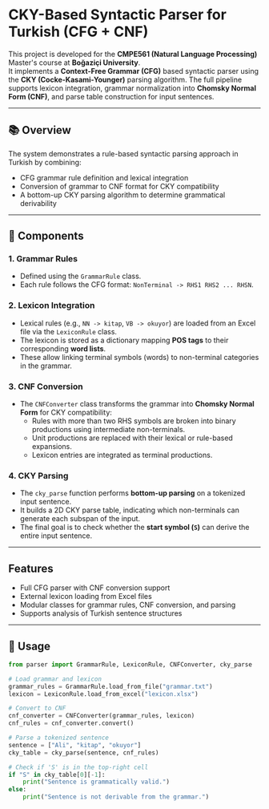 # CKY-Based Syntactic Parser for Turkish (CFG + CNF)

This project is developed for the **CMPE561 (Natural Language Processing)** Master's course at **Boğaziçi University**.  
It implements a **Context-Free Grammar (CFG)** based syntactic parser using the **CKY (Cocke-Kasami-Younger)** parsing algorithm. The full pipeline supports lexicon integration, grammar normalization into **Chomsky Normal Form (CNF)**, and parse table construction for input sentences.

---

## 📚 Overview

The system demonstrates a rule-based syntactic parsing approach in Turkish by combining:

- CFG grammar rule definition and lexical integration
- Conversion of grammar to CNF format for CKY compatibility
- A bottom-up CKY parsing algorithm to determine grammatical derivability

---

## 🔧 Components

### 1. Grammar Rules
- Defined using the `GrammarRule` class.
- Each rule follows the CFG format: `NonTerminal -> RHS1 RHS2 ... RHSN`.

### 2. Lexicon Integration
- Lexical rules (e.g., `NN -> kitap`, `VB -> okuyor`) are loaded from an Excel file via the `LexiconRule` class.
- The lexicon is stored as a dictionary mapping **POS tags** to their corresponding **word lists**.
- These allow linking terminal symbols (words) to non-terminal categories in the grammar.

### 3. CNF Conversion
- The `CNFConverter` class transforms the grammar into **Chomsky Normal Form** for CKY compatibility:
  - Rules with more than two RHS symbols are broken into binary productions using intermediate non-terminals.
  - Unit productions are replaced with their lexical or rule-based expansions.
  - Lexicon entries are integrated as terminal productions.

### 4. CKY Parsing
- The `cky_parse` function performs **bottom-up parsing** on a tokenized input sentence.
- It builds a 2D CKY parse table, indicating which non-terminals can generate each subspan of the input.
- The final goal is to check whether the **start symbol (`S`)** can derive the entire input sentence.

---

## Features

- Full CFG parser with CNF conversion support
- External lexicon loading from Excel files
- Modular classes for grammar rules, CNF conversion, and parsing
- Supports analysis of Turkish sentence structures

---

## 📌 Usage

```python
from parser import GrammarRule, LexiconRule, CNFConverter, cky_parse

# Load grammar and lexicon
grammar_rules = GrammarRule.load_from_file("grammar.txt")
lexicon = LexiconRule.load_from_excel("lexicon.xlsx")

# Convert to CNF
cnf_converter = CNFConverter(grammar_rules, lexicon)
cnf_rules = cnf_converter.convert()

# Parse a tokenized sentence
sentence = ["Ali", "kitap", "okuyor"]
cky_table = cky_parse(sentence, cnf_rules)

# Check if 'S' is in the top-right cell
if "S" in cky_table[0][-1]:
    print("Sentence is grammatically valid.")
else:
    print("Sentence is not derivable from the grammar.")
